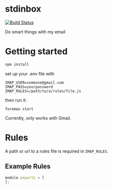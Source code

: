stdinbox
========
[![Build Status](https://drone.io/github.com/smurthas/stdinbox/status.png)](https://drone.io/github.com/smurthas/stdinbox/latest)

Do smart things with my email


# Getting started

```bash
npm install
```

set up your .env file with

```
IMAP_USER=someone@gmail.com
IMAP_PASS=yourpassword
IMAP_RULES=/path/to/a/rules/file.js
```

then run it:

```
foreman start
```

Currently, only works with Gmail.


# Rules

A path or url to a rules file is required in `IMAP_RULES`.

## Example Rules

```javascript
module.exports = [
];
```
